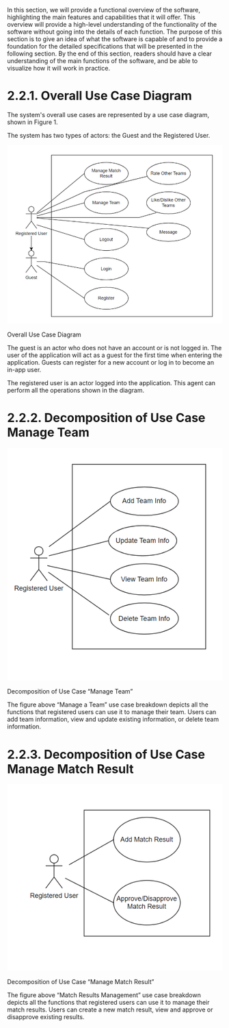 In this section, we will provide a functional overview of the software, highlighting the main features and capabilities that it will offer. This overview will provide a high-level understanding of the functionality of the software without going into the details of each function. The purpose of this section is to give an idea of what the software is capable of and to provide a foundation for the detailed specifications that will be presented in the following section. By the end of this section, readers should have a clear understanding of the main functions of the software, and be able to visualize how it will work in practice.

# 2.2.1. Overall Use Case Diagram

The system's overall use cases are represented by a use case diagram, shown in Figure 1.

The system has two types of actors: the Guest and the Registered User.

![Overall Use Case Diagram](2.2.1.png)

Overall Use Case Diagram

The guest is an actor who does not have an account or is not logged in. The user of the application will act as a guest for the first time when entering the application. Guests can register for a new account or log in to become an in-app user.

The registered user is an actor logged into the application. This agent can perform all the operations shown in the diagram.

# 2.2.2. Decomposition of Use Case Manage Team

![Decomposition of Use Case “Manage Team”](2.2.2.png)

Decomposition of Use Case “Manage Team”

The figure above “Manage a Team” use case breakdown depicts all the functions that registered users can use it to manage their team. Users can add team information, view and update existing information, or delete team information.

# 2.2.3. Decomposition of Use Case Manage Match Result

![Decomposition of Use Case “Manage Match Result”](2.2.3.png)

Decomposition of Use Case “Manage Match Result”

The figure above “Match Results Management” use case breakdown depicts all the functions that registered users can use it to manage their match results. Users can create a new match result, view and approve or disapprove existing results.